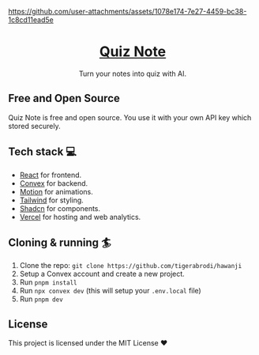 
https://github.com/user-attachments/assets/1078e174-7e27-4459-bc38-1c8cd11ead5e

<div align="center">
<h1 align="center">
  <a href="https://hawanji.vercel.app/">Quiz Note</a>
</h1>
  <p>
    Turn your notes into quiz with AI.
  </p>
</div>

## Free and Open Source

Quiz Note is free and open source. You use it with your own API key which stored securely.

## Tech stack 💻

- [React](https://react.dev/) for frontend.
- [Convex](https://www.convex.dev/) for backend.
- [Motion](https://motion.dev/) for animations.
- [Tailwind](https://tailwindcss.com/) for styling.
- [Shadcn](https://ui.shadcn.com/) for components.
- [Vercel](https://vercel.com/) for hosting and web analytics.

## Cloning & running 🏄

1. Clone the repo: `git clone https://github.com/tigerabrodi/hawanji`
2. Setup a Convex account and create a new project.
3. Run `pnpm install`
4. Run `npx convex dev` (this will setup your `.env.local` file)
5. Run `pnpm dev`

## License

This project is licensed under the MIT License ❤️
